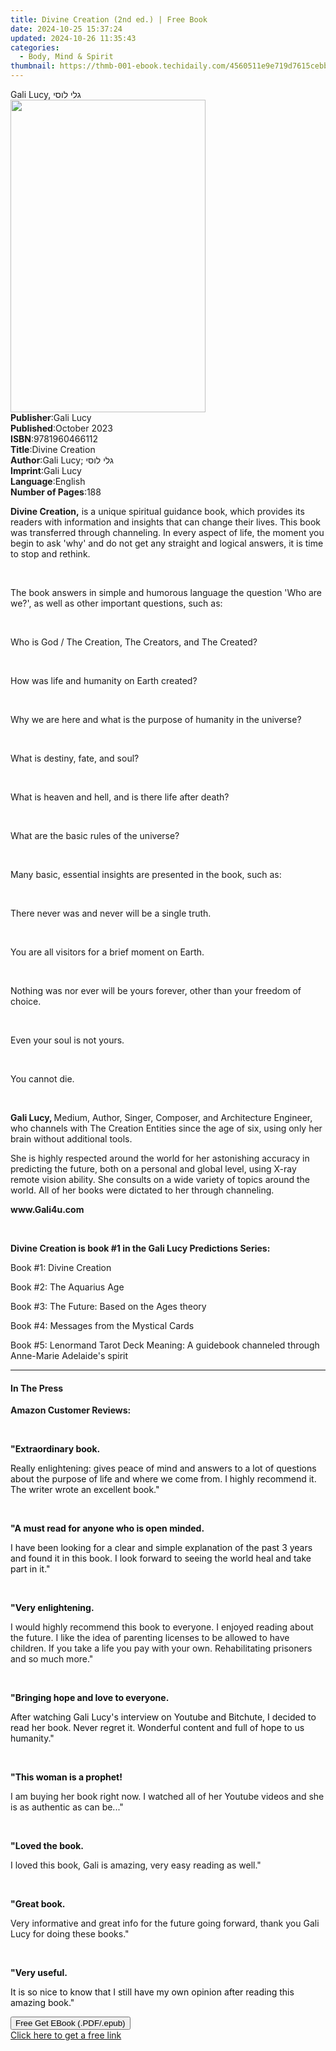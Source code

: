 ```yaml
---
title: Divine Creation (2nd ed.) | Free Book
date: 2024-10-25 15:37:24
updated: 2024-10-26 11:35:43
categories:
  - Body, Mind & Spirit
thumbnail: https://thmb-001-ebook.techidaily.com/4560511e9e719d7615cebb35f5cc995731e645396b00450962ad26e343326a85.jpg
---
```

<main id="book-container">
  <div class="flex flex-col">
    <div class="book-brief flex-1 py-6 px-4 sm:p-6 md:py-10 md:px-8">
      <!-- brief-->
      <div class="book-brief-main">Gali Lucy, גלי לוסי</div>
    </div>
    <div
      class="book-meta-info flex-1 grid gap-4 col-start-1 col-end-3 row-start-1 sm:mb-6 sm:grid-cols-4 lg:gap-6 lg:col-start-2 lg:row-end-6 lg:row-span-6 lg:mb-0"
    >
      <div
        class="book-meta-info-left place-content-center mt-4 p-4 text-sm leading-6 col-start-2 col-span-2 dark:text-slate-400"
      >
        <img
          class="w-full h-500 object-cover rounded-lg sm:h-255 sm:col-span-2 lg:col-span-full"
          src="https://img-001-ebook.techidaily.com/5921ea8b163fb89272cc0df9c2d9abedae143b298458e1975c3d544de1ac1f29.jpg"
          alt=""
          width="312"
          height="500"
        />
      </div>
      <div
        class="book-meta-info-right mt-2 col-start-1 row-start-2 col-span-3 self-center"
      >
        <!-- meta data  -->
        <div class="flex flex-col px-4 md:px-8">
          <div class="flex-1">
            <strong>Publisher</strong>:<span class="px-2">Gali Lucy</span>
          </div>
          <div class="flex-1">
            <strong>Published</strong>:<span class="px-2">October 2023</span>
          </div>
          <div class="flex-1">
            <strong>ISBN</strong>:<span class="px-2">9781960466112</span>
          </div>
          <div class="flex-1">
            <strong>Title</strong>:<span class="px-2">Divine Creation</span>
          </div>
          <div class="flex-1">
            <strong>Author</strong>:<span class="px-2"
              >Gali Lucy; גלי לוסי</span
            >
          </div>
          <div class="flex-1">
            <strong>Imprint</strong>:<span class="px-2">Gali Lucy</span>
          </div>
          <div class="flex-1">
            <strong>Language</strong>:<span class="px-2">English</span>
          </div>
          <div class="flex-1">
            <strong>Number of Pages</strong>:<span class="px-2">188</span>
          </div>
        </div>
      </div>
    </div>
    <div class="book-description flex-1 py-6 px-4 sm:p-6 md:py-10 md:px-8">
      <div class="book-description-main">
        <div accordion-content="" id="description">
          <p>
            <strong>Divine Creation,</strong> is a unique spiritual guidance
            book, which provides its readers with information and insights that
            can change their lives. This book was transferred through
            channeling. In every aspect of life, the moment you begin to ask
            'why' and do not get any straight and logical answers, it is time to
            stop and rethink.
          </p>
          <p><br /></p>
          <p>
            The book answers in simple and humorous language the question 'Who
            are we?', as well as other important questions, such as:
          </p>
          <p><br /></p>
          Who is God / The Creation, The Creators, and The Created?
          <p><br /></p>
          How was life and humanity on Earth created?
          <p><br /></p>
          Why we are here and what is the purpose of humanity in the universe?
          <p><br /></p>
          What is destiny, fate, and soul?
          <p><br /></p>
          What is heaven and hell, and is there life after death?
          <p><br /></p>
          What are the basic rules of the universe?
          <p><br /></p>
          <p>
            Many basic, essential insights are presented in the book, such as:
          </p>
          <p><br /></p>
          There never was and never will be a single truth.
          <p><br /></p>
          You are all visitors for a brief moment on Earth.
          <p><br /></p>
          Nothing was nor ever will be yours forever, other than your freedom of
          choice.
          <p><br /></p>
          Even your soul is not yours.
          <p><br /></p>
          You cannot die.
          <p><br /></p>
          <p>
            <strong>Gali Lucy, </strong>Medium, Author, Singer, Composer, and
            Architecture Engineer, who channels with The Creation Entities since
            the age of six, using only her brain without additional tools.
          </p>
          <p>
            She is highly respected around the world for her astonishing
            accuracy in predicting the future, both on a personal and global
            level, using X-ray remote vision ability. She consults on a wide
            variety of topics around the world. All of her books were dictated
            to her through channeling.
          </p>
          <p><strong>www.Gali4u.com</strong></p>
          <p><br /></p>
          <p>
            <strong
              >Divine Creation is book #1 in the Gali Lucy Predictions
              Series:</strong
            >
          </p>
          <p>Book #1: Divine Creation</p>
          <p>Book #2: The Aquarius Age</p>
          <p>Book #3: The Future: Based on the Ages theory</p>
          <p>Book #4: Messages from the Mystical Cards</p>
          <p>
            Book #5: Lenormand Tarot Deck Meaning: A guidebook channeled through
            Anne-Marie Adelaide's spirit
          </p>
        </div>
        <div class="accordion-fader"></div>
      </div>
    </div>
    <div class="book-excerpts flex-1 py-6 px-4 sm:p-6 md:py-10 md:px-8">
      <!-- excerpts-->
      <div class="book-excerpts-main">
        <hr />
        <h4 class="placeholder placeholder-heading">
          <span>In The Press</span>
        </h4>
        <p></p>
        <p><strong>Amazon Customer Reviews:</strong></p>
        <p>&nbsp;</p>
        <p>
          <strong style="color: rgba(15, 17, 17, 1)"
            >"Extraordinary book.</strong
          >
        </p>
        <p>
          <span style="color: rgba(15, 17, 17, 1)"
            >Really enlightening: gives peace of mind and answers to a lot of
            questions about the purpose of life and where we come from. I highly
            recommend it. The writer wrote an excellent book."</span
          >
        </p>
        <p>&nbsp;</p>
        <p>
          <strong style="color: rgba(15, 17, 17, 1)"
            >"A must read for anyone who is open minded.</strong
          >
        </p>
        <p>
          <span style="color: rgba(15, 17, 17, 1)"
            >I have been looking for a clear and simple explanation of the past
            3 years and found it in this book. I look forward to seeing the
            world heal and take part in it."</span
          >
        </p>
        <p>&nbsp;</p>
        <p>
          <strong style="color: rgba(15, 17, 17, 1)"
            >"Very enlightening.</strong
          >
        </p>
        <p>
          I would highly recommend this book to everyone. I enjoyed reading
          about the future. I like the idea of parenting licenses to be allowed
          to have children. If you take a life you pay with your own.
          Rehabilitating prisoners and so much more."
        </p>
        <p>&nbsp;</p>
        <p>
          <strong style="color: rgba(15, 17, 17, 1)"
            >"Bringing hope and love to everyone.</strong
          >
        </p>
        <p>
          <span style="color: rgba(15, 17, 17, 1)"
            >After watching Gali Lucy's interview on Youtube and Bitchute, I
            decided to read her book. Never regret it. Wonderful content and
            full of hope to us humanity."</span
          >
        </p>
        <p>&nbsp;</p>
        <p>
          <strong style="color: rgba(15, 17, 17, 1)"
            >"This woman is a prophet!</strong
          >
        </p>
        <p>
          I am buying her book right now. I watched all of her Youtube videos
          and she is as authentic as can be..."
        </p>
        <p><span style="color: rgba(15, 17, 17, 1)">&nbsp;</span></p>
        <p>
          <strong style="color: rgba(15, 17, 17, 1)">"Loved the book.</strong>
        </p>
        <p>I loved this book, Gali is amazing, very easy reading as well."</p>
        <p><span style="color: rgba(15, 17, 17, 1)">&nbsp;</span></p>
        <p><strong style="color: rgba(15, 17, 17, 1)">"Great book.</strong></p>
        <p>
          Very informative and great info for the future going forward, thank
          you Gali Lucy for doing these books."
        </p>
        <p><span style="color: rgba(15, 17, 17, 1)">&nbsp;</span></p>
        <p><strong style="color: rgba(15, 17, 17, 1)">"Very useful.</strong></p>
        <p>
          <span style="color: rgba(15, 17, 17, 1)"
            >It is so nice to know that I still have my own opinion after
            reading this amazing book."</span
          >
        </p>
        <p></p>
      </div>
    </div>
    <div
      class="book-about-author flex-1 py-6 px-4 sm:p-6 md:py-10 md:px-8"
    ></div>
    <div class="book-free-get flex-1 py-6 px-4 sm:p-6 md:py-10 md:px-8">
      <button
        id="btn-free-get"
        class="bg-blue-500 hover:bg-blue-700 text-white font-bold py-2 px-4 rounded"
      >
        Free Get EBook (.PDF/.epub)
      </button>
      <div id="countdown-display" class="px-2 text-lg mt-2"></div>
      <a
        id="free-link"
        class="hidden bg-blue-500 hover:bg-blue-700 text-white font-bold py-2 px-4 rounded"
        href="https://www.ebooks.com/en-us/book/211133034/divine-creation/gali-lucy/"
        target="_blank"
        >Click here to get a free link</a
      >
    </div>
    <script>
      let countdownTime = 0;
      let countdownInterval = null;
      document
        .getElementById('btn-free-get')
        .addEventListener('click', startCountdown);
      function startCountdown() {
        countdownTime = new Date().getTime() + 60000 * 3;
        countdownInterval = setInterval(updateCountdown, 1000);
        document.getElementById('btn-free-get').disabled = true;
        document
          .getElementById('btn-free-get')
          .classList.add('bg-gray-500', 'cursor-not-allowed');
      }
      function updateCountdown() {
        let currentTime = new Date().getTime();
        let timeLeft = countdownTime - currentTime;
        let secondsLeft = Math.floor(timeLeft / 1000);
        document.getElementById('countdown-display').innerHTML =
          `Remaining time: ${secondsLeft} seconds.`;
        if (secondsLeft <= 0) {
          clearInterval(countdownInterval);
          document.getElementById('btn-free-get').classList.add('hidden');
          document.getElementById('free-link').classList.remove('hidden');
          document.getElementById('countdown-display').innerHTML = '';
        }
      }
    </script>
  </div>
</main>
